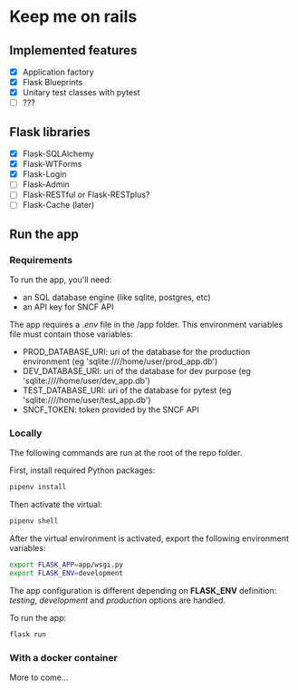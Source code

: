 # Keep me on rails

## Implemented features

- [x] Application factory
- [x] Flask Blueprints
- [x] Unitary test classes with pytest
- [ ] ???

## Flask libraries

- [x] Flask-SQLAlchemy
- [x] Flask-WTForms
- [x] Flask-Login
- [ ] Flask-Admin
- [ ] Flask-RESTful or Flask-RESTplus?
- [ ] Flask-Cache (later)

## Run the app

### Requirements

To run the app, you'll need:

- an SQL database engine (like sqlite, postgres, etc)
- an API key for SNCF API

The app requires a *.env* file in the /app folder.
This environment variables file must contain those variables:

- PROD_DATABASE_URI: uri of the database for the production environment (eg 'sqlite:////home/user/prod_app.db')
- DEV_DATABASE_URI: uri of the database for dev purpose (eg 'sqlite:////home/user/dev_app.db')
- TEST_DATABASE_URI: uri of the database for pytest (eg 'sqlite:////home/user/test_app.db')
- SNCF_TOKEN: token provided by the SNCF API

### Locally

The following commands are run at the root of the repo folder.

First, install required Python packages:

```bash
pipenv install
```

Then activate the virtual:

```bash
pipenv shell
```

After the virtual environment is activated, export the following environment variables:

```bash
export FLASK_APP=app/wsgi.py
export FLASK_ENV=development
```

The app configuration is different depending on **FLASK_ENV** definition: *testing*, *development* and *production* options are handled.

To run the app:

```bash
flask run
```

### With a docker container

More to come...
